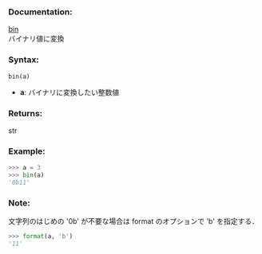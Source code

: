 ### Documentation:

[bin](https://docs.python.org/ja/3/library/functions.html#bin)  
バイナリ値に変換

### Syntax:

```bin(a)```

- **a**: バイナリに変換したい整数値

### Returns:

str

### Example: 

```python
>>> a = 3
>>> bin(a)
'0b11'
```

### Note:
文字列のはじめの '0b' が不要な場合は format のオプションで 'b' を指定する．
```python
>>> format(a, 'b')
'11'
```
